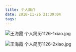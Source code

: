 ```yaml
---
title: 个人简介
date: 2018-11-26 21:39:04
tags:
---
```

![王海霞 个人简历1126-1xiao.jpg](https://upload-images.jianshu.io/upload_images/2952111-220921c9d2b510b8.jpg?imageMogr2/auto-orient/strip%7CimageView2/2/w/1240)

![王海霞 个人简历1126-2xiao.jpg](https://upload-images.jianshu.io/upload_images/2952111-9f8b29877beb4adc.jpg?imageMogr2/auto-orient/strip%7CimageView2/2/w/1240)
